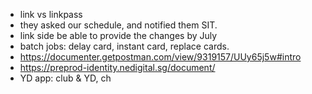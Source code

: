 - link vs linkpass
- they asked our schedule, and notified them SIT.
- link side be able to provide the changes by July
- batch jobs:   delay card, instant card, replace cards.
- https://documenter.getpostman.com/view/9319157/UUy65j5w#intro
- https://preprod-identity.nedigital.sg/document/
- YD app:  club & YD, ch